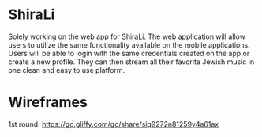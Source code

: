 # ShiraLi
Solely working on the web app for ShiraLi. The web application will allow users to utilize the same functionality
available on the mobile applications. Users will be able to login with the same credentials created on the app or
create a new profile. They can then stream all their favorite Jewish music in one clean and easy to use platform.

# Wireframes
1st round:
https://go.gliffy.com/go/share/siq9272n81259y4a61ax
